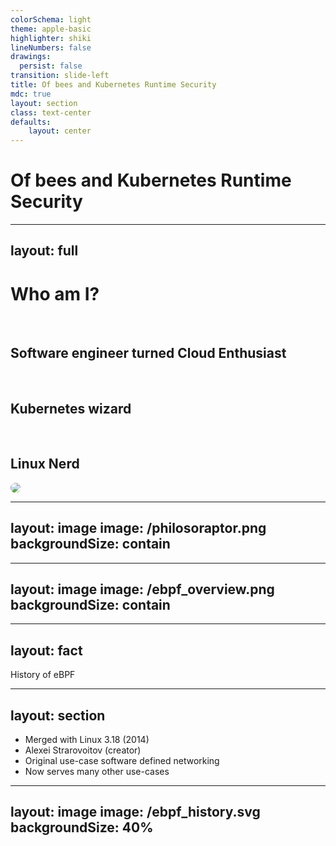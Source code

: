 ```yaml
---
colorSchema: light
theme: apple-basic
highlighter: shiki
lineNumbers: false
drawings:
  persist: false
transition: slide-left
title: Of bees and Kubernetes Runtime Security
mdc: true
layout: section
class: text-center
defaults:
    layout: center
---
```


# Of bees and Kubernetes Runtime Security

---
layout: full
---

<div class="grid grid-cols-[1fr_35%] gap-6">

<div>
<h1 class="bold">Who am I?</h1>

<br/>

<h2>Software engineer turned Cloud Enthusiast <noto-cloud /></h2>
<br/>
<h2>Kubernetes wizard <noto-magic-wand /></h2>
<br/>
<h2>Linux Nerd <devicon-linux /></h2>
</div>

<div>
<img src="/profile_pic_compressed.jpg" style="border-radius: 50%;"/>
</div>

</div>

<!--
Originally I started my career as a Java Software Developer, but everything changed when I stumbled
upon Linux and the cloud. This definitely transformed me into a full-on Linux nerd. Do not question the MacBook though.
-->

---
layout: image
image: /philosoraptor.png
backgroundSize: contain
---

<!--
Let me first ask you a question, who of you here has heared about ebpf? has anyone already
consciously used it?
-->

---
layout: image
image: /ebpf_overview.png
backgroundSize: contain
---

---
layout: fact
---

History of eBPF

---
layout: section
---

<div class="items">

* Merged with Linux 3.18 (2014)
* Alexei Strarovoitov (creator)
* Original use-case software defined networking
* Now serves many other use-cases

</div>

---
layout: image
image: /ebpf_history.svg
backgroundSize: 40%
---

<div style="display: flex; align-items: end; height: 100%; justify-content: center">
<span style="color: black; font-size: 2em;">
eBPF’s Creation Story – Unlocking The Kernel
</span>
</div>

---
layout: fact
---

Let's get technical!

---
layout: image
image: /syscall-hook.png
backgroundSize: contain
---

---
layout: image
image: /source-to-vm.svg
backgroundSize: 70%
---
---

# eBPF Virtual Machine

---
layout: full
---

<div class="full-center fancy-table">

| Register | Function |
| -------- | -------- |
| REG-0    | Return value |
| REG-1 - REG-5    | Pass arguments to functions |
| REG-6 - REG-9    | No special function |
| REG-10    | Stack frame pointer |

</div>

---
layout: full
---

<div class="full-center">
<div>
<div class="filepath">
<a href="https://elixir.bootlin.com/linux/latest/source/include/uapi/linux/bpf.h#L77">include/uapi/linux/bpf.h</a>
</div>

```c
bpf_insn {
	__u8	code;		/* opcode */
	__u8	dst_reg:4;	/* dest register */
	__u8	src_reg:4;	/* source register */
	__s16	off;		/* signed offset */
	__s32	imm;		/* signed immediate constant */
};
```

</div>
</div>

---
layout: full
---

<div class="full-center fancy-table">

| OpCode | Mnemonic |
| -------- | -------- |
| 0x07    | add dst, imm |
| 0x85    | call imm  |
| 0x5f    | and dst, src  |

</div>

---
layout: image
image: /bpf_isa_docs.svg
backgroundSize: 40%
---

<div style="display: flex; align-items: end; height: 100%; justify-content: center">
<span style="color: black; font-size: 2em;">
BPF Instruction Set Architecture Docs
</span>
</div>

---
layout: image
image: map-architecture.png
backgroundSize: 70%
---
---
layout: section
---

<div class="items">

* HashTable, Arrays
* LRU (Least Recently Used)
* Perf and Ring Buffer
* TailCall maps

</div>

---
layout: section
---

<div class="items highlighted-listing">

<ul>
<li>HashTable, Arrays</li>
<li>LRU (Least Recently Used)</li>
<li>Perf and Ring Buffer</li>
<li class="current"> TailCall maps </li>
</ul>

</div>

---
layout: fact
---

<span class="fact">

Instruction Limit of <span class="highlighted-element"> 1 Million </span> (Linux 6.0)

</span>

---
layout: image
image: tailcall.png
backgroundSize: 70%
---

---
layout: full
---

<div class="full-center">
<div>
<div class="filepath">
<a href="https://elixir.bootlin.com/linux/latest/source/include/uapi/linux/bpf.h#L1024">include/uapi/linux/bpf.h</a>
</div>

```c
// There are ~30 different program types
enum bpf_prog_type {
    BPF_PROG_TYPE_UNSPEC,
    BPF_PROG_TYPE_SOCKET_FILTER,
    BPF_PROG_TYPE_KPROBE,
    BPF_PROG_TYPE_SCHED_CLS,
    BPF_PROG_TYPE_SCHED_ACT,
    BPF_PROG_TYPE_TRACEPOINT,
    BPF_PROG_TYPE_XDP,
    BPF_PROG_TYPE_PERF_EVENT,
    // ...
}
```

</div>
</div>

---
layout: section
---

# Tracepoint

---
layout: section
---

<div class="items">

* Marked location in the kernel
* Not specific to eBPF
* Considered kernel API (stable)
* 1400+ Tracepoints defined (Linux 5.15)

</div>

---
layout: full
---


<div class="full-center">
<div>
<div class="filepath">
/sys/kernel/traceing/available_events
</div>

```
syscalls:sys_exit_accept
syscalls:sys_enter_accept
syscalls:sys_exit_accept4
syscalls:sys_enter_accept4
syscalls:sys_exit_listen
syscalls:sys_enter_listen
syscalls:sys_exit_bind
syscalls:sys_enter_bind
syscalls:sys_exit_socketpair
syscalls:sys_enter_socketpair
syscalls:sys_exit_socket
syscalls:sys_enter_socket
```

</div>

</div>

---
layout: section
---

# Kprobe/Kretprobe

---
layout: section
---

<div class="items">

* Can hook <span class="highlighted-element">any</span> kernel function
* No stability guarantee (kernel functions can change)

</div>

---
layout: section
---

# LSM

---
layout: section
---

<div class="items">

* Linux Security Modules
* Return value controls how kernel behaves

</div>

---
layout: section
---

# XDP

---
layout: section
---

<div class="items">

* EXpress Data Path
* Used to filter packets (controlled by return value)

</div>

---
layout: full
---

<div class="full-center fancy-table">

| Value | Action |
| -------- | -------- |
| XDP_ABORTED | Signals error in the Program (should never be used) |
| XDP_DROP    | Drop the packet |
| XDP_PASS | Sends packet further up the network stack |
| XDP_TX | Bounces packets out the same NIC it arrived on |
| XDP_REDIRECT | Sends packet to different NIC |

</div>

---
layout: fact
---

sched-ext (Linux 6.11)

---
layout: section
---

# Helpers

---
layout: image
image: /helper.png
backgroundSize: 90%
---
---

```c {|2|4|5-9}{lines:true}
struct bpf_func_proto {
    u64 (*func)(u64 r1, u64 r2, u64 r3, u64 r4, u64 r5);
    bool gpl_only;
    enum bpf_return_type ret_type;
    enum bpf_arg_type arg1_type;
    enum bpf_arg_type arg2_type;
    enum bpf_arg_type arg3_type;
    enum bpf_arg_type arg4_type;
    enum bpf_arg_type arg5_type;
    bool (*allowed)(const struct bpf_prog *prog);
};
```

---

```c {|3}{lines:true}
const struct bpf_func_proto bpf_for_each_map_elem_proto = {
	.func		= bpf_for_each_map_elem,
	.gpl_only	= false,
	.ret_type	= RET_INTEGER,
	.arg1_type	= ARG_CONST_MAP_PTR,
	.arg2_type	= ARG_PTR_TO_FUNC,
	.arg3_type	= ARG_PTR_TO_STACK_OR_NULL,
	.arg4_type	= ARG_ANYTHING,
};
```

---
layout: section
---
```c
long bpf_probe_read_kernel(void *dst, u32 size, const void *unsafe_ptr)
```

---
layout: section
---

<div class="items">

* Read arbitrary data from kernel memory
* You are responsible for what you read
* More stable alternative: CO-RE

</div>

---
layout: section
---
```c
void *bpf_map_lookup_elem(struct bpf_map *map, const void *key)
```
---
layout: section
---

<div class="items">

* Read data from an eBPF map
* <mdi-warning class="text-red-400"/> Pointer to memory region is returned

</div>

---
layout: section
---
```c
long bpf_map_update_elem(struct bpf_map *map, const void *key,
                            const void *value, u64 flags)
```
---
layout: full
---

<div class="full-center fancy-table">

| Flag | Description |
| -------- | -------- |
| BPF_NOEXIT | Fails if key exist |
| BPF_EXIST | Fails if key does not exist |
| BPF_ANY | Doesn't care |

</div>

---
layout: section
---
```c
u64 bpf_get_current_task(void)
```
---
layout: section
---

<div class="items">

* Return pointer to `task_struct`
* Contains data such as:
    * Current Namespaces
    * PID/TGID
    * Opened Files

</div>

---
layout: full
---


<div class="full-center">
<div>
<div class="filepath">
<a href="https://elixir.bootlin.com/linux/latest/source/include/linux/sched.h#L748">include/linux/sched.h</a>
</div>

```c {all}
struct task_struct {
    // ...
    struct sched_info		sched_info;
    struct list_head		tasks;
    // ...
    struct mm_struct		*mm;
    // ...
    unsigned int			personality;
    // ...
    struct files_struct		*files;
    // ...
    struct nsproxy			*nsproxy;
}
```

</div>
</div>

---
layout: section
---

# Bytecode in Action

---
layout: full
---

<div class="full-center">

```c {all|4|6|8-9|11-13|14|all}{lines:true}
#include <linux/bpf.h>
#include <bpf/bpf_helpers.h>

char LICENSE[] SEC("license") = "GPL";

SEC("xdp")
int hello(void *ctx) {
  __u64 tgid = bpf_get_current_pid_tgid();
  __u32 pid = tgid >> 32;

  if (pid == 32) {
    return XDP_DROP;
  }
  return XDP_PASS;
}
```

</div>

---
layout: full
---

<div class="full-center">

```sh
clang \
    -target bpf \
    -I/usr/include/aarch64-linux-gnu \
    -g \
    -O2 -o hello.bpf.o -c hello.bpf.c
```

</div>

---
layout: full
---

<div class="full-center">

```sh
llvm-objdump-14 --section xdp hello.bpf.o -d
```

</div>

---
layout: full
---

<div class="full-center code-small-font">

```plain {all|6}{lines:true}
hello.bpf.o:    file format elf64-bpf

Disassembly of section xdp:

0000000000000000 <hello>:
       0:       85 00 00 00 0e 00 00 00 call 14
       1:       bf 01 00 00 00 00 00 00 r1 = r0
       2:       18 02 00 00 00 00 00 00 00 00 00 00 ff ff ff ff r2 = -4294967296 ll
       4:       5f 21 00 00 00 00 00 00 r1 &= r2
       5:       b7 00 00 00 01 00 00 00 r0 = 1
       6:       18 02 00 00 00 00 00 00 00 00 00 00 20 00 00 00 r2 = 137438953472 ll
       8:       1d 21 01 00 00 00 00 00 if r1 == r2 goto +1 <LBB0_2>
       9:       b7 00 00 00 02 00 00 00 r0 = 2

0000000000000050 <LBB0_2>:
      10:       95 00 00 00 00 00 00 00 exit
```

</div>

---
layout: full
---


<div class="full-center">
<div>
<div class="filepath">
<a href="https://elixir.bootlin.com/linux/v6.9.6/source/include/uapi/linux/bpf.h#L5801">include/uapi/linux/bpf.h</a>
</div>

```c {all|12}{lines:true}
#define ___BPF_FUNC_MAPPER(FN, ctx...)			\
    // ...
	FN(ktime_get_ns, 5, ##ctx)			\
	FN(trace_printk, 6, ##ctx)			\
	FN(get_prandom_u32, 7, ##ctx)			\
	FN(get_smp_processor_id, 8, ##ctx)		\
	FN(skb_store_bytes, 9, ##ctx)			\
	FN(l3_csum_replace, 10, ##ctx)			\
	FN(l4_csum_replace, 11, ##ctx)			\
	FN(tail_call, 12, ##ctx)			\
	FN(clone_redirect, 13, ##ctx)			\
	FN(get_current_pid_tgid, 14, ##ctx)		\
    // ...
```

</div>
</div>

---
layout: full
---

<div class="full-center code-small-font">

```plain {7|8|9|8}{lines:true}
hello.bpf.o:    file format elf64-bpf

Disassembly of section xdp:

0000000000000000 <hello>:
       0:       85 00 00 00 0e 00 00 00 call 14
       1:       bf 01 00 00 00 00 00 00 r1 = r0
       2:       18 02 00 00 00 00 00 00 00 00 00 00 ff ff ff ff r2 = -4294967296 ll
       4:       5f 21 00 00 00 00 00 00 r1 &= r2
       5:       b7 00 00 00 01 00 00 00 r0 = 1
       6:       18 02 00 00 00 00 00 00 00 00 00 00 20 00 00 00 r2 = 137438953472 ll
       8:       1d 21 01 00 00 00 00 00 if r1 == r2 goto +1 <LBB0_2>
       9:       b7 00 00 00 02 00 00 00 r0 = 2

0000000000000050 <LBB0_2>:
      10:       95 00 00 00 00 00 00 00 exit
```

</div>

---
layout: image
image: endianess.png
backgroundSize: 80%
---
<div class="attribution">
    By <a href="//commons.wikimedia.org/wiki/User:Aeroid" title="User:Aeroid">Aeroid</a> - <span class="int-own-work" lang="en">Own work</span>, <a href="https://creativecommons.org/licenses/by-sa/4.0" title="Creative Commons Attribution-Share Alike 4.0">CC BY-SA 4.0</a>, <a href="https://commons.wikimedia.org/w/index.php?curid=137790829">Link</a>
</div>

---
layout: full
---

<div class="full-center code-small-font">

```plain {10|11|12|13|16|all|6-8|8-9}{lines:true}
hello.bpf.o:    file format elf64-bpf

Disassembly of section xdp:

0000000000000000 <hello>:
       0:       85 00 00 00 0e 00 00 00 call 14
       1:       bf 01 00 00 00 00 00 00 r1 = r0
       2:       18 02 00 00 00 00 00 00 00 00 00 00 ff ff ff ff r2 = -4294967296 ll
       4:       5f 21 00 00 00 00 00 00 r1 &= r2
       5:       b7 00 00 00 01 00 00 00 r0 = 1
       6:       18 02 00 00 00 00 00 00 00 00 00 00 20 00 00 00 r2 = 137438953472 ll
       8:       1d 21 01 00 00 00 00 00 if r1 == r2 goto +1 <LBB0_2>
       9:       b7 00 00 00 02 00 00 00 r0 = 2

0000000000000050 <LBB0_2>:
      10:       95 00 00 00 00 00 00 00 exit
```

</div>

---
layout: section
---

# Verifier

---
layout: image
image: verifier.png
backgroundSize: 90%
---

---
layout: section
---

# Stage 1

---
layout: section
---

<div class="items">

* Turn ByteCode into DAG
* Check for unbounded loops
* Check for dead code

</div>

---
layout: section
---

# Stage 2

---
layout: section
---

<div class="items">

* Descend all possible paths
* Simulate execution
* Verify state changes

</div>

---
layout: fact
---

Learn to read verifier errors!

---
layout: full
---

<div class="full-center">

```plain
unreachable insn 1
```

</div>

---
layout: full
---

<div class="full-center">

```plain
0: (7a) *(u64 *)(r10 -8) = 0
1: (bf) r2 = r10
2: (07) r2 += -8
3: (b7) r1 = 1
4: (85) call 1
5: (15) if r0 == 0x0 goto pc+2
 R0=map_ptr R10=fp
6: (7a) *(u64 *)(r0 +0) = 0
7: (95) exit

from 5 to 8: R0=imm0 R10=fp
8: (7a) *(u64 *)(r0 +0) = 1
R0 invalid mem access 'imm'
```

</div>

---
layout: section
---

# eBPF in the wild

---
layout: section
---

# Katran

---
layout: section
---

<div class="items">

* Central component of Facebook's network infrastructure
* Makes heavy use of XDP
* Relatively low CPU impact

</div>

---
layout: section
---

# Cilium

---
layout: section
---

<div class="items">

* CNI plugin for Kubernets Clusters
* Full blown network observability/security solution
* Uses XDP for all sorts of things
    * Network Policies
    * kube-proxy replacement

</div>

---
layout: section
---

# Datadog Agent

---
layout: section
---

<div class="items">

* Mostly Tracing
* LSM for blocking syscalls

</div>

---
layout: section
---

# Tetragon

---
layout: section
---

<div class="items">

* Allows you to hook kernel functions/tracepoints
* Kill processes on custom written policies
* Signal is send in process

</div>

---
layout: section
---

# CAST.AI kvisor

---
layout: fact
---

<div>

**FULL DISCLAIMER:**

</div>
<div style="margin-top: 40px;">

I work there

</div>

---
layout: fact
---

Meet CAST.AI

---
layout: image
image: /kvisor.png
backgroundSize: 90%
---

---
layout: section
---

# Detecting container drift with eBPF


---
layout: fact
---

Kudos to Falco!

---
layout: image
image: /kvisor-architecture.svg
backgroundSize: 90%
---

<v-switch>
<template #1>
<Arrow x1=300 y1=500 x2=390 y2=400 color='red' width=4 />
</template>
<template #2>
<Arrow x1=20 y1=220 x2=180 y2=245 color='red' width=4 />
</template>
<template #3>
<Arrow x1=230 y1=100 x2=385 y2=180 color='red' width=4 />
</template>
<template #4>
<Arrow x1=800 y1=400 x2=650 y2=300 color='red' width=4 />
</template>
<template #5>
<Arrow x1=800 y1=350 x2=850 y2=200 color='red' width=4 />
</template>
<template #6>
</template>
</v-switch>

---
layout: image
image: /detecting-containerdrift.svg
backgroundSize: contain
---

---
layout: section
---

# Inode

---
layout: section
---

<div class="items">

* Stands for Index Node
* Used in FS
* Unique Identifier + Metadata

</div>

---
layout: full
---


<div class="full-center">
<div>
<div class="filepath">
<a href="https://elixir.bootlin.com/linux/latest/source/include/linux/fs.h#L632">include/linux/fs.h</a>
</div>

```c {all}
struct inode {
    umode_t			i_mode;
    unsigned short		i_opflags;
    kuid_t			i_uid;
    kgid_t			i_gid;
    // ...
    const struct inode_operations	*i_op;
    struct super_block	*i_sb;
    // ...
    loff_t			i_size;
    struct timespec64	__i_atime;
    struct timespec64	__i_mtime;
    struct timespec64	__i_ctime;
//...
}
```

</div>
</div>

---
layout: full
---

<div class="full-center code-small-font">
<div>
<div class="filepath">
<a href="https://elixir.bootlin.com/linux/latest/source/fs/overlayfs/ovl_entry.h#L162">fs/overlayfs/ovl_entry.h</a>
</div>

```c {all|9|10}
struct ovl_inode {
    union {
        struct ovl_dir_cache *cache;	/* directory */
        const char *lowerdata_redirect;	/* regular file */
    };
    const char *redirect;
    u64 version;
    unsigned long flags;
    struct inode vfs_inode;
    struct dentry *__upperdentry;
    struct ovl_entry *oe;

    /* synchronize copy up and more */
    struct mutex lock;
};

```

</div>
</div>

---
layout: section
---

<div class="items">

* `ovl_inode` has `__upperdentry != NULL`
* `__upperdentry->d_fsdata` has `OVL__UPPER_ALIAS` set

</div>

---
layout: full
---

<div class="full-center">
<div>
<div class="filepath">
<a href="https://github.com/castai/kvisor/blob/f62942841fde29d01b326bb43fd698387d077cde/pkg/ebpftracer/c/tracee.bpf.c#L1218">pkg/ebpftracer/c/tracee.bpf.c:1218</a>
</div>

```c {all}
SEC("raw_tracepoint/sched_process_exec")
int tracepoint__sched__sched_process_exec(struct bpf_raw_tracepoint_args *ctx)
{
    program_data_t p = {};
    if (!init_program_data(&p, ctx)) {
        return 0;
    }

    // ...
}

```

</div>
</div>

---
layout: full
---

<div class="full-center code-small-font">
<div>
<div class="filepath">
<a href="https://github.com/castai/kvisor/blob/f62942841fde29d01b326bb43fd698387d077cde/pkg/ebpftracer/c/tracee.bpf.c#L1218">pkg/ebpftracer/c/tracee.bpf.c:1218</a>
</div>

```c {all|13}
SEC("raw_tracepoint/sched_process_exec")
int tracepoint__sched__sched_process_exec(struct bpf_raw_tracepoint_args *ctx)
{
    // ...
    struct linux_binprm *bprm = (struct linux_binprm *) ctx->args[2];
    struct file *file = get_file_ptr_from_bprm(bprm);
    // ...
    struct path f_path = (struct path)BPF_CORE_READ(file, f_path);
    struct dentry* dentry = f_path.dentry;
    struct super_block *sb = BPF_CORE_READ(inode, i_sb);
    u32 flags = 0;
    if (sb && inode) {
        if (get_exe_upper_layer(dentry, sb)) {
            flags |= FS_EXE_UPPER_LAYER;
        }
    // ...
    }
    // ...
}

```

</div>
</div>

---
layout: full
---

<div class="full-center">
<div>
<div class="filepath">
<a href="https://elixir.bootlin.com/linux/latest/source/include/linux/fs.h#L1207">include/linux/fs.h</a>
</div>

```c {all|10}
struct super_block {
    struct list_head	s_list;
    // ...
    unsigned long		s_blocksize;
    loff_t			s_maxbytes;
    struct file_system_type	*s_type;
    const struct super_operations	*s_op;
    // ...
    unsigned long		s_flags;
    unsigned long		s_magic;
    struct dentry		*s_root;
    // ...
}

```

</div>
</div>

---
layout: full
---

<div class="full-center">
<div>
<div class="filepath">
<a href="https://elixir.bootlin.com/linux/v6.9.6/source/include/linux/dcache.h#L82">include/linux/dcache.h</a>
</div>

```c {all|5-6}
struct dentry {
    // ...
    unsigned int d_flags;
    seqcount_spinlock_t d_seq;
    struct qstr d_name;
    struct inode *d_inode;
    // ...
    void *d_fsdata;			/* fs-specific data */
    // ...
};

```

</div>
</div>

---
layout: full
---

<div class="full-center code-small-font">
<div>
<div class="filepath">
<a href="https://github.com/castai/kvisor/blob/f62942841fde29d01b326bb43fd698387d077cde/pkg/ebpftracer/c/tracee.bpf.c#L1218">pkg/ebpftracer/c/tracee.bpf.c:1218</a>
</div>

```c {5-10}
SEC("raw_tracepoint/sched_process_exec")
int tracepoint__sched__sched_process_exec(struct bpf_raw_tracepoint_args *ctx)
{
    // ...
    struct linux_binprm *bprm = (struct linux_binprm *) ctx->args[2];
    struct file *file = get_file_ptr_from_bprm(bprm);
    // ...
    struct path f_path = (struct path)BPF_CORE_READ(file, f_path);
    struct dentry* dentry = f_path.dentry;
    struct super_block *sb = BPF_CORE_READ(inode, i_sb);
    u32 flags = 0;
    if (sb && inode) {
        if (get_exe_upper_layer(dentry, sb)) {
            flags |= FS_EXE_UPPER_LAYER;
        }
    // ...
    }
    // ...
}

```

</div>
</div>

---
layout: full
---

<div class="full-center code-small-font">
<div>
<div class="filepath">
<a href="https://github.com/castai/kvisor/blob/f62942841fde29d01b326bb43fd698387d077cde/pkg/ebpftracer/c/headers/common/filesystem.h#L503">pkg/ebpftracer/c/headers/common/filesystem.h:503</a>
</div>

```c {all|2-5|8|15|all}{lines:true}
statfunc bool get_exe_upper_layer(struct dentry *dentry, struct super_block *sb) {
    unsigned long sb_magic = BPF_CORE_READ(sb, s_magic);
    if (sb_magic != FS_OVERLAYFS_SUPER_MAGIC) {
        return false;
    }
    struct dentry *upper_dentry = NULL;
    char *vfs_inode = (char *) BPF_CORE_READ(dentry, d_inode);
    struct dentry *tmp = (struct dentry *) (vfs_inode + sizeof(struct inode));
    upper_dentry = READ_KERNEL(tmp);
    if (!upper_dentry) {
        return false;
    }
    // ...
    unsigned long flags = (unsigned long) READ_KERNEL(dentry->d_fsdata);
    unsigned long has_upper = (flags & (1U << (OVL_E_UPPER_ALIAS)));
    if (has_upper) {
        return true;
    }
    return false;
}
```

</div>
</div>

---
layout: fact
---

And that is about it!

---
layout: section
---

<div class="items">

* eBPF is like JS for the kernel
* Wide array of use-cases
    * Monitoring (tracepoints)
    * Networking (XDP)
    * Security (LSM)
* More exiting things on the horizon
    * E.g. sched-ext

</div>

---
layout: fact
---

Check out <a href="https://patrickpichler.dev">patrickpichler.dev</a>

---
layout: image
image: blog.png
backgroundSize: contain
---

---
layout: image
image: blog-meme.png
backgroundSize: 50%
---

---
layout: image
image: cast-hiring.svg
backgroundSize: 40%
---

<div style="display: flex; align-items: end; height: 100%; justify-content: center">
<span style="color: black; font-size: 2em;">
Senior Software Engineer - Security Product Team
</span>
</div>

---
layout: fact
---

Thanks!
